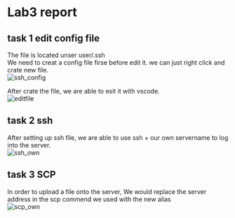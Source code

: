 # Lab3 report

## task 1 edit config file
The file is located unser user/.ssh<br/>
We need to creat a config file firse before edit it. we can just right click and crate new file.<br/>
![ssh_config](https://user-images.githubusercontent.com/55153144/153688688-d227de1c-795c-4135-a61a-1209fe7e7150.png)

After crate the file, we are able to esit it with vscode.<br/>
![editfile](https://user-images.githubusercontent.com/55153144/153688513-9d695b9e-8636-4e60-9306-b9ea4d3429a1.png)

## task 2 ssh
After setting up ssh file, we are able to use ssh + our own servername to log into the server.<br/>
![ssh_own](https://user-images.githubusercontent.com/55153144/153688777-b8b2c0b2-5f2d-41c3-8fa1-2085c1fe1711.png)

## task 3 SCP
In order to upload a file onto the server, We would replace the server address in the scp commend we used with the new alias <br/>
![scp_own](https://user-images.githubusercontent.com/55153144/153688779-1a3056a9-4e65-4404-9849-69affd754c90.png)
